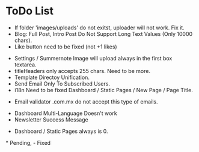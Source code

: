 ToDo List
=========

* If folder 'images/uploads' do not exitst, uploader will not work. Fix it.
* Blog: Full Post, Intro Post Do Not Support Long Text Values (Only 10000 chars).
* Like button need to be fixed (not +1 likes)
- Settings / Summernote Image will upload always in the first box textarea.
- titleHeaders only accepts 255 chars. Need to be more.
- Template Directoy Unification.
- Send Email Only To Subscribed Users.
- i18n Need to be fixed  Dashboard / Static Pages / New Page / Page Title.
* Email validator .com.mx do not accept this type of emails.
- Dashboard Multi-Language Doesn't work
- Newsletter Success Message
* Dashboard / Static Pages always is 0.

\* Pending,
\- Fixed